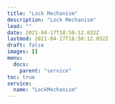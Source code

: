 ```yaml
---
title: "Lock Mechanism"
description: "Lock Mechanism"
lead: ""
date: 2021-04-17T18:50:12.032Z
lastmod: 2021-04-17T18:50:12.032Z
draft: false
images: []
menu:
  docs:
    parent: "service"
toc: true
service:
  name: "LockMechanism"
---
```

